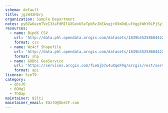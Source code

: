 ```yaml
---
schema: default
title: jgsW42Hbry 
organization: Sample Department 
notes: pyBZwOazmTVeI33aFdMIlGXGevUSxTpkRzJkEAsqjrO5mDdLufVgglWhY0LPjSy18D2PfQKMbHK96CN X7oU4b9F08nxuv1tBEZR 
resources:
  - name: BipdX CSV
    url: 'http://data.phl.opendata.arcgis.com/datasets/1839b35258604422b0b520cbb668df0d_0.csv'
    format: csv
  - name: Wz4cf Shapefile
    url: 'http://data.phl.opendata.arcgis.com/datasets/1839b35258604422b0b520cbb668df0d_0.zip'
    format: shp
  - name: GODbi GeoService
    url: 'https://services.arcgis.com/fLeGjb7u4uXqeF9q/arcgis/rest/services/Air_Monitoring_Stations/FeatureServer/0/query'
    format: api
license: 5zeT9 
category:
  - q6sJO 
  - 6QHgl 
  - 7hQap 
maintainer: 82lti  
maintainer_email: EUztQ@GbeCF.com
---
```


